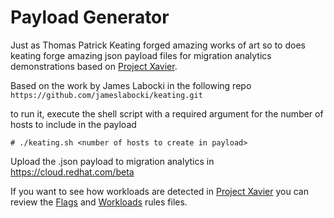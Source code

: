 # Payload Generator 

Just as Thomas Patrick Keating forged amazing works of art so to does keating forge amazing json payload files for migration analytics demonstrations based on [Project Xavier](https://github.com/project-xavier).

Based on the work by James Labocki in the following repo `https://github.com/jameslabocki/keating.git`

to run it, execute the shell script with a required argument for the number of hosts to include in the payload

```
# ./keating.sh <number of hosts to create in payload>
```

Upload the .json payload to migration analytics in https://cloud.redhat.com/beta

If you want to see how workloads are detected in [Project Xavier](https://github.com/project-xavier) you can review the [Flags](https://github.com/project-xavier/xavier-analytics/blob/master/src/main/resources/org/jboss/xavier/analytics/rules/workload/inventory/Flags.drl) and [Workloads](https://github.com/project-xavier/xavier-analytics/blob/master/src/main/resources/org/jboss/xavier/analytics/rules/workload/inventory/Workloads.drl) rules files.



